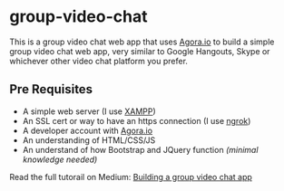 # group-video-chat
This is a group video chat web app that uses [Agora.io](https://www.agora.io) to build a simple group video chat web app, very similar to Google Hangouts, Skype or whichever other video chat platform you prefer. 

## Pre Requisites
- A simple web server (I use [XAMPP](https://www.apachefriends.org/index.html))
- An SSL cert or way to have an https connection (I use [ngrok](https://ngrok.com))
- A developer account with [Agora.io](https://www.agora.io)
- An understanding of HTML/CSS/JS 
- An understand of how Bootstrap and JQuery function _(minimal knowledge needed)_

Read the full tutorail on Medium: [Building a group video chat app](https://medium.com/agora-io/building-a-group-video-chat-app-bc05e8962c41)